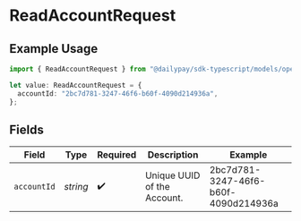 # ReadAccountRequest

## Example Usage

```typescript
import { ReadAccountRequest } from "@dailypay/sdk-typescript/models/operations";

let value: ReadAccountRequest = {
  accountId: "2bc7d781-3247-46f6-b60f-4090d214936a",
};
```

## Fields

| Field                                | Type                                 | Required                             | Description                          | Example                              |
| ------------------------------------ | ------------------------------------ | ------------------------------------ | ------------------------------------ | ------------------------------------ |
| `accountId`                          | *string*                             | :heavy_check_mark:                   | Unique UUID of the Account.          | 2bc7d781-3247-46f6-b60f-4090d214936a |